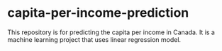 # capita-per-income-prediction
This repository is for predicting the capita per income in Canada. It is a machine learning project that uses linear regression model.
